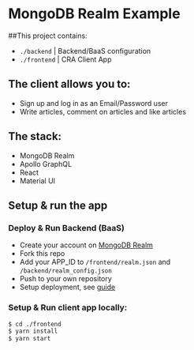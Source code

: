 
# MongoDB Realm Example

##This project contains:
- `./backend` | Backend/BaaS configuration
- `./frontend` | CRA Client App

## The client allows you to:
- Sign up and log in as an Email/Password user
- Write articles, comment on articles and like articles

## The stack:
- MongoDB Realm
- Apollo GraphQL
- React
- Material UI

## Setup & run the app

### Deploy & Run Backend (BaaS)

- Create your account on [MongoDB Realm](https://www.mongodb.com/realm)
- Fork this repo
- Add your APP_ID to `/frontend/realm.json` and `/backend/realm_config.json`
- Push to your own repository
- Setup deployment, see [guide](https://www.mongodb.com/docs/realm/manage-apps/deploy/automated/deploy-automatically-with-github/)

### Setup & Run client app locally:

```bash 
$ cd ./frontend 
$ yarn install
$ yarn start 
```


